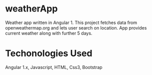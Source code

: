 # weatherApp
Weather app written in Angular 1. This project fetches data from openweathermap.org and lets user search on location. App provides current weather along with further 5 days.

# Techonologies Used
  Angular 1.x, Javascript, HTML, Css3, Bootstrap
